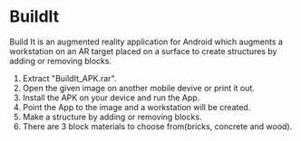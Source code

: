 # BuildIt
Build It is an augmented reality application for Android which augments a workstation on an AR target placed on a surface to create structures by adding or removing blocks.

1. Extract "BuildIt_APK.rar".
2. Open the given image on another mobile devive or print it out.
3. Install the APK on your device and run the App.
4. Point the App to the image and a workstation will be created.
5. Make a structure by adding or removing blocks.
6. There are 3 block materials to choose from(bricks, concrete and wood).
